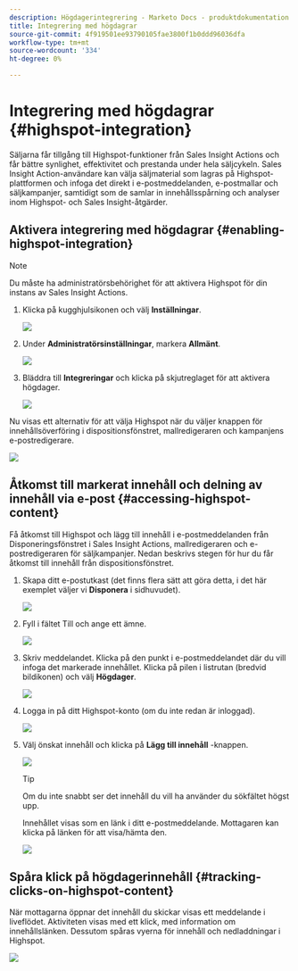 ```yaml
---
description: Högdagerintegrering - Marketo Docs - produktdokumentation
title: Integrering med högdagrar
source-git-commit: 4f919501ee93790105fae3800f1b0ddd96036dfa
workflow-type: tm+mt
source-wordcount: '334'
ht-degree: 0%

---
```


# Integrering med högdagrar {#highspot-integration}

Säljarna får tillgång till Highspot-funktioner från Sales Insight Actions och får bättre synlighet, effektivitet och prestanda under hela säljcykeln. Sales Insight Action-användare kan välja säljmaterial som lagras på Highspot-plattformen och infoga det direkt i e-postmeddelanden, e-postmallar och säljkampanjer, samtidigt som de samlar in innehållsspårning och analyser inom Highspot- och Sales Insight-åtgärder.

## Aktivera integrering med högdagrar {#enabling-highspot-integration}

>[!NOTE]
>
>Du måste ha administratörsbehörighet för att aktivera Highspot för din instans av Sales Insight Actions.

1. Klicka på kugghjulsikonen och välj **Inställningar**.

   ![](assets/highspot-integration-1.png)

1. Under **Administratörsinställningar**, markera **Allmänt**.

   ![](assets/highspot-integration-2.png)

1. Bläddra till **Integreringar** och klicka på skjutreglaget för att aktivera högdager.

   ![](assets/highspot-integration-3.png)

Nu visas ett alternativ för att välja Highspot när du väljer knappen för innehållsöverföring i dispositionsfönstret, mallredigeraren och kampanjens e-postredigerare.

![](assets/highspot-integration-4.png)

## Åtkomst till markerat innehåll och delning av innehåll via e-post {#accessing-highspot-content}

Få åtkomst till Highspot och lägg till innehåll i e-postmeddelanden från Disponeringsfönstret i Sales Insight Actions, mallredigeraren och e-postredigeraren för säljkampanjer. Nedan beskrivs stegen för hur du får åtkomst till innehåll från dispositionsfönstret.

1. Skapa ditt e-postutkast (det finns flera sätt att göra detta, i det här exemplet väljer vi **Disponera** i sidhuvudet).

   ![](assets/highspot-integration-5.png)

1. Fyll i fältet Till och ange ett ämne.

   ![](assets/highspot-integration-6.png)

1. Skriv meddelandet. Klicka på den punkt i e-postmeddelandet där du vill infoga det markerade innehållet. Klicka på pilen i listrutan (bredvid bildikonen) och välj **Högdager**.

   ![](assets/highspot-integration-7.png)

1. Logga in på ditt Highspot-konto (om du inte redan är inloggad).

   ![](assets/highspot-integration-8.png)

1. Välj önskat innehåll och klicka på **Lägg till innehåll** -knappen.

   ![](assets/highspot-integration-9.png)

   >[!TIP]
   >
   >Om du inte snabbt ser det innehåll du vill ha använder du sökfältet högst upp.

   Innehållet visas som en länk i ditt e-postmeddelande. Mottagaren kan klicka på länken för att visa/hämta den.

   ![](assets/highspot-integration-10.png)

## Spåra klick på högdagerinnehåll {#tracking-clicks-on-highspot-content}

När mottagarna öppnar det innehåll du skickar visas ett meddelande i liveflödet. Aktiviteten visas med ett klick, med information om innehållslänken. Dessutom spåras vyerna för innehåll och nedladdningar i Highspot.

![](assets/highspot-integration-11.png)
